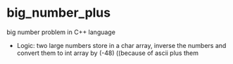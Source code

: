 # big_number_plus
big number problem in C++ language

* Logic:
two large numbers store in a char array,
inverse the numbers and convert them to int array by (-48) ((because of ascii
plus them
